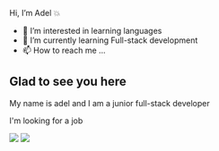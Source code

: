  Hi, I’m Adel 💥
- 👀 I’m interested in learning languages
- 🌱 I’m currently learning Full-stack development
- 📫 How to reach me ...
<div>
  <h2>Glad to see you here</h2>
  <p>My name is adel and I am a junior full-stack developer </p>
  <p>I'm looking for a job</p>
</div>
<div>
  <img src="https://img.shields.io/badge/MySQL-005C84?style=for-the-badge&logo=mysql&logoColor=white">
  <img src="https://img.shields.io/badge/MongoDB-4EA94B?style=for-the-badge&logo=mongodb&logoColor=white">
</div>


